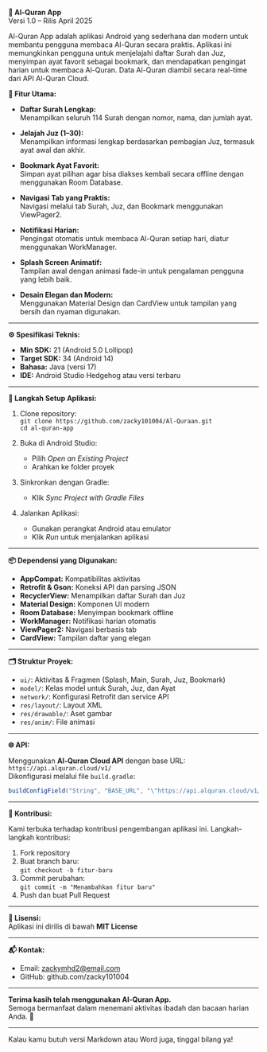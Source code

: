 

**📖 Al-Quran App**  
Versi 1.0 – Rilis April 2025

Al-Quran App adalah aplikasi Android yang sederhana dan modern untuk membantu pengguna membaca Al-Quran secara praktis. Aplikasi ini memungkinkan pengguna untuk menjelajahi daftar Surah dan Juz, menyimpan ayat favorit sebagai bookmark, dan mendapatkan pengingat harian untuk membaca Al-Quran. Data Al-Quran diambil secara real-time dari API Al-Quran Cloud.


**🌟 Fitur Utama:**

- **Daftar Surah Lengkap:**  
  Menampilkan seluruh 114 Surah dengan nomor, nama, dan jumlah ayat.

- **Jelajah Juz (1–30):**  
  Menampilkan informasi lengkap berdasarkan pembagian Juz, termasuk ayat awal dan akhir.

- **Bookmark Ayat Favorit:**  
  Simpan ayat pilihan agar bisa diakses kembali secara offline dengan menggunakan Room Database.

- **Navigasi Tab yang Praktis:**  
  Navigasi melalui tab Surah, Juz, dan Bookmark menggunakan ViewPager2.

- **Notifikasi Harian:**  
  Pengingat otomatis untuk membaca Al-Quran setiap hari, diatur menggunakan WorkManager.

- **Splash Screen Animatif:**  
  Tampilan awal dengan animasi fade-in untuk pengalaman pengguna yang lebih baik.

- **Desain Elegan dan Modern:**  
  Menggunakan Material Design dan CardView untuk tampilan yang bersih dan nyaman digunakan.

---

**⚙️ Spesifikasi Teknis:**

- **Min SDK:** 21 (Android 5.0 Lollipop)  
- **Target SDK:** 34 (Android 14)  
- **Bahasa:** Java (versi 17)  
- **IDE:** Android Studio Hedgehog atau versi terbaru

---

**🚀 Langkah Setup Aplikasi:**

1. Clone repository:  
   `git clone https://github.com/zacky101004/Al-Quraan.git`  
   `cd al-quran-app`

2. Buka di Android Studio:  
   - Pilih *Open an Existing Project*  
   - Arahkan ke folder proyek

3. Sinkronkan dengan Gradle:  
   - Klik *Sync Project with Gradle Files*

4. Jalankan Aplikasi:  
   - Gunakan perangkat Android atau emulator  
   - Klik *Run* untuk menjalankan aplikasi

---

**📦 Dependensi yang Digunakan:**

- **AppCompat:** Kompatibilitas aktivitas  
- **Retrofit & Gson:** Koneksi API dan parsing JSON  
- **RecyclerView:** Menampilkan daftar Surah dan Juz  
- **Material Design:** Komponen UI modern  
- **Room Database:** Menyimpan bookmark offline  
- **WorkManager:** Notifikasi harian otomatis  
- **ViewPager2:** Navigasi berbasis tab  
- **CardView:** Tampilan daftar yang elegan

---

**🗂️ Struktur Proyek:**

- `ui/`: Aktivitas & Fragmen (Splash, Main, Surah, Juz, Bookmark)  
- `model/`: Kelas model untuk Surah, Juz, dan Ayat  
- `network/`: Konfigurasi Retrofit dan service API  
- `res/layout/`: Layout XML  
- `res/drawable/`: Aset gambar  
- `res/anim/`: File animasi

---

**🌐 API:**

Menggunakan **Al-Quran Cloud API** dengan base URL:  
`https://api.alquran.cloud/v1/`  
Dikonfigurasi melalui file `build.gradle`:
```gradle
buildConfigField("String", "BASE_URL", "\"https://api.alquran.cloud/v1/\"")
```

---

**🤝 Kontribusi:**

Kami terbuka terhadap kontribusi pengembangan aplikasi ini. Langkah-langkah kontribusi:

1. Fork repository  
2. Buat branch baru:  
   `git checkout -b fitur-baru`  
3. Commit perubahan:  
   `git commit -m "Menambahkan fitur baru"`  
4. Push dan buat Pull Request

---

**📜 Lisensi:**  
Aplikasi ini dirilis di bawah **MIT License**

---

**📬 Kontak:**

- Email: zackymhd2@email.com  
- GitHub: github.com/zacky101004

---

**Terima kasih telah menggunakan Al-Quran App.**  
Semoga bermanfaat dalam menemani aktivitas ibadah dan bacaan harian Anda. 🌙

---

Kalau kamu butuh versi Markdown atau Word juga, tinggal bilang ya!
